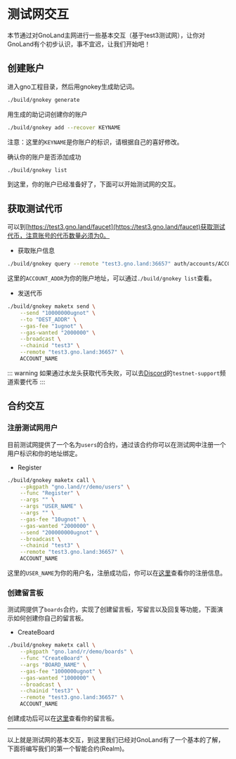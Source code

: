 # 测试网交互
本节通过对GnoLand主网进行一些基本交互（基于test3测试网），让你对GnoLand有个初步认识，事不宜迟，让我们开始吧！

## 创建账户
进入gno工程目录，然后用gnokey生成助记词。
```bash
./build/gnokey generate
```
用生成的助记词创建你的账户
```bash
./build/gnokey add --recover KEYNAME
```
注意：这里的`KEYNAME`是你账户的标识，请根据自己的喜好修改。  

确认你的账户是否添加成功
```bash
./build/gnokey list
```
到这里，你的账户已经准备好了，下面可以开始测试网的交互。
## 获取测试代币
可以到[https://test3.gno.land/faucet](https://test3.gno.land/faucet)获取测试代币，注意账号的代币数量必须为0。 

- 获取账户信息
```bash
./build/gnokey query --remote "test3.gno.land:36657" auth/accounts/ACCOUNT_ADDR
```
这里的`ACCOUNT_ADDR`为你的账户地址，可以通过`./build/gnokey list`查看。

- 发送代币
```bash
./build/gnokey maketx send \
    --send "10000000ugnot" \
    --to "DEST_ADDR" \
    --gas-fee "1ugnot" \
    --gas-wanted "2000000" \
    --broadcast \
    --chainid "test3" \
    --remote "test3.gno.land:36657" \
    ACCOUNT_NAME
```
::: warning
如果通过水龙头获取代币失败，可以去[Discord](https://discord.gg/3YbdqVP8Tb)的`testnet-support`频道索要代币
:::

## 合约交互

### 注册测试网用户
目前测试网提供了一个名为`users`的合约，通过该合约你可以在测试网中注册一个用户标识和你的地址绑定。

- Register
```bash
./build/gnokey maketx call \
    --pkgpath "gno.land/r/demo/users" \
    --func "Register" \
    --args "" \
    --args "USER_NAME" \
    --args "" \
    --gas-fee "10ugnot" \
    --gas-wanted "2000000" \
    --send "200000000ugnot" \
    --broadcast \
    --chainid "test3" \
    --remote "test3.gno.land:36657" \
    ACCOUNT_NAME

```
这里的`USER_NAME`为你的用户名，注册成功后，你可以在[这里](https://test3.gno.land/r/demo/users)查看你的注册信息。

### 创建留言板
测试网提供了`boards`合约，实现了创建留言板，写留言以及回复等功能，下面演示如何创建你自己的留言板。

- CreateBoard
```bash
./build/gnokey maketx call \
    --pkgpath "gno.land/r/demo/boards" \
    --func "CreateBoard" \
    --args "BOARD_NAME" \
    --gas-fee "1000000ugnot" \
    --gas-wanted "1000000" \
    --broadcast \
    --chainid "test3" \
    --remote "test3.gno.land:36657" \
    ACCOUNT_NAME
```
创建成功后可以在[这里](https://test3.gno.land/r/demo/boards)查看你的留言板。 

--- 
以上就是测试网的基本交互，到这里我们已经对GnoLand有了一个基本的了解，下面将编写我们的第一个智能合约(Realm)。